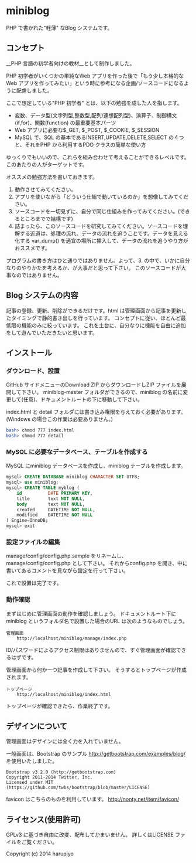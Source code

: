 miniblog
========

PHP で書かれた"軽薄" なBlog システムです。

コンセプト
----------

__PHP 言語の初学者向けの教材__として制作しました。

PHP 初学者がいくつかの単純なWeb アプリを作った後で「もう少し本格的なWeb アプリを作ってみたい」という時に参考になる企画/ソースコードになるように配慮しました。

ここで想定している"PHP 初学者" とは、以下の勉強を成した人を指します。
 * 変数、データ型(文字列型,整数型,配列/連想配列型)、演算子、制御構文(if,for)、関数(function) の最重要基本パーツ
 * Web アプリに必要な$_GET, $_POST, $_COOKIE, $_SESSION
 * MySQL で、SQL の基本であるINSERT,UPDATE,DELETE,SELECT の４つと、それをPHP から利用するPDO クラスの簡単な使い方

ゆっくりでもいいので、これらを組み合わせて考えることができるレベルです。
このあたりの人がターゲットです。

オススメの勉強方法を書いておきます。
1. 動作させてみてください。
2. アプリを使いながら「どういう仕組で動いているのか」を想像してみてください。
3. ソースコードを一切見ずに、自分で同じ仕組みを作ってみてください。(できるところまでで結構です)
4. 詰まったら、このソースコードを研究してみてください。ソースコードを理解する近道は、処理の流れ、データの流れを追うことです。データを見える化する var_dump() を適宜の場所に挿入して、データの流れを追うやり方がおススメです。

プログラムの書き方はひと通りではありません。よって、3. の中で、いかに自分なりのやりかたを考えるか、が大事だと思って下さい。
このソースコードが大事なのではありません。

Blog システムの内容
-------------------

記事の登録、更新、削除ができるだけです。html は管理画面から記事を更新したタイミングで静的書き出しを行っています。
コンセプトに従い、ほとんど最低限の機能のみに絞っています。
これを土台に、自分なりに機能を自由に追加をして遊んでいただきたいと思います。

インストール
------------

### ダウンロード、設置 ###
GitHub サイドメニューのDownload ZIP からダウンロードしZIP ファイルを展開して下さい。
miniblog-master フォルダができるので、miniblog の名前に変更して(任意)、ドキュメントルートの下に移動して下さい。

index.html と detail フォルダには書き込み権限を与えておく必要があります。(Windows の場合この作業は必要ありません。)

```bash
bash> chmod 777 index.html
bash> chmod 777 detail
```

### MySQL に必要なデータベース、テーブルを作成する ###

MySQL にminiblog データベースを作成し、miniblog テーブルを作成します。

```sql
mysql> CREATE DATABASE miniblog CHARACTER SET UTF8;
mysql> use miniblog;
mysql> CREATE TABLE myblog (
	id			DATE PRIMARY KEY,
	title		text NOT NULL,
	body		text NOT NULL,
	created		DATETIME NOT NULL,
	modified	DATETIME NOT NULL
) Engine=InnoDB;
mysql> exit
```

### 設定ファイルの編集 ###
manage/config/config.php.sample をリネームし、manage/config/config.php として下さい。
それからconfig.php を開き、中に書いてあるコメントを見ながら設定を行って下さい。

これで設置は完了です。

### 動作確認 ###
まずはじめに管理画面の動作を確認しましょう。
ドキュメントルート下にminiblog というフォルダ名で設置した場合のURL は次のようなものでしょう。

	管理画面
		http://localhost/miniblog/manage/index.php

ID/パスワードによるアクセス制限はありませんので、すぐ管理画面が確認できるはずです。

管理画面から何か一つ記事を作成して下さい。
そうするとトップページが作成されます。

	トップページ
		http://localhost/miniblog/index.html

トップページが確認できたら、作業終了です。

デザインについて
----------------
管理画面はデザインには全く力を入れていません。

一般画面は、Bootstrap のサンプル http://getbootstrap.com/examples/blog/ を使用いたしました。

	Bootstrap v3.2.0 (http://getbootstrap.com)
	Copyright 2011-2014 Twitter, Inc.
	Licensed under MIT (https://github.com/twbs/bootstrap/blob/master/LICENSE)

favicon はこちらのものを利用しています。
	http://nonty.net/item/favicon/

ライセンス(使用許可)
--------------------
GPLv3 に基づき自由に改変、配布してかまいません。
詳しくはLICENSE ファイルをご覧ください。

Copyright (c) 2014 harupiyo
